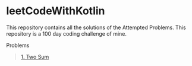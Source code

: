 # leetCodeWithKotlin
This repository contains all the solutions of the Attempted Problems. This repository is a 100 day coding challenge of mine.

Problems
> [1. Two Sum](https://leetcode.com/problems/two-sum/)
>

